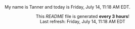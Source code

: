 My name is Tanner and today is Friday, July 14, 11:18 AM EDT.

<p align="center">This <i>README</i> file is generated <b>every 3 hours</b>!</br>Last refresh: Friday, July 14, 11:18 AM EDT<br /></p>
